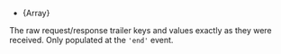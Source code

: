 <!-- YAML
added: v0.11.6
-->

* {Array}

The raw request/response trailer keys and values exactly as they were
received.  Only populated at the `'end'` event.

